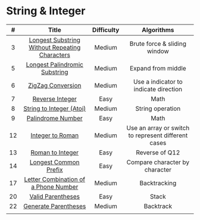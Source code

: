 # String & Integer
| # | Title | Difficulty |Algorithms|
| :-----:| :----: | :----: |:----:| 
|3|[Longest Substring Without Repeating Characters](https://github.com/yuxuanm/Leetcode-Java/blob/master/Leetcode/src/stringandinteger/Q3LongestSubstringWithoutRepeatingCharacters.java)| Medium | Brute force & sliding window|
|5|[Longest Palindromic Substring](https://github.com/yuxuanm/Leetcode-Java/blob/master/Leetcode/src/stringandinteger/Q5LongestPalindromicSubstring.java)| Medium | Expand from middle|
|6|[ZigZag Conversion](https://github.com/yuxuanm/Leetcode-Java/blob/master/Leetcode/src/stringandinteger/Q6ZigZagConversion.java)| Medium | Use a indicator to indicate direction|
|7|[Reverse Integer](https://github.com/yuxuanm/Leetcode-Java/blob/master/Leetcode/src/stringandinteger/Q7ReverseInteger.java)|Easy|Math|
|8|[String to Integer (Atoi)](https://github.com/yuxuanm/Leetcode-Java/blob/master/Leetcode/src/stringandinteger/Q8StringToIntegerATOI.java)| Medium |String operation|
|9|[Palindrome Number](https://github.com/yuxuanm/Leetcode-Java/blob/master/Leetcode/src/stringandinteger/Q9PalindromeNumber.java)| Easy | Math |
|12|[Integer to Roman](https://github.com/yuxuanm/Leetcode-Java/blob/master/Leetcode/src/stringandinteger/Q12IntegerToRoman.java)| Medium |Use an array or switch to represent different cases|
|13|[Roman to Integer](https://github.com/yuxuanm/Leetcode-Java/blob/master/Leetcode/src/stringandinteger/Q13RomanToInteger.java)| Easy |Reverse of Q12|
|14|[Longest Common Prefix](https://github.com/yuxuanm/Leetcode-Java/blob/master/Leetcode/src/stringandinteger/Q14LogestCommonPrefix.java)| Easy |Compare character by character|
|17|[Letter Combination of a Phone Number](https://github.com/yuxuanm/Leetcode-Java/blob/master/Leetcode/src/stringandinteger/Q17LetterCombinationsOfPhoneNumber.java)| Medium |Backtracking|
|20|[Valid Parentheses](https://github.com/yuxuanm/Leetcode-Java/blob/master/Leetcode/src/stringandinteger/Q20ValidParentheses.java)| Easy |Stack|
|22|[Generate Parentheses](https://github.com/yuxuanm/Leetcode-Java/blob/master/Leetcode/src/stringandinteger/Q22GenerateParentheses.java)| Medium |Backtrack|
||[]()|  ||
